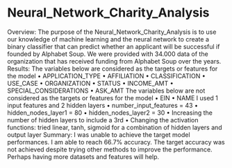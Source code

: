 # Neural_Network_Charity_Analysis

Overview: The purpose of the Neural_Network_Charity_Analysis is to use our knowledge of machine learning and the neural network to create a binary classifier that can predict whether an applicant will be successful if founded by Alphabet Soup. We were provided with 34.000 data of the organization that has received funding from Alphabet Soup over the years.
Results: The variables below are considered as the targets or features for the model
•	APPLICATION_TYPE
•	AFFILIATION
•	CLASSIFICATION
•	USE_CASE
•	ORGANIZATION
•	STATUS
•	INCOME_AMT
•	SPECIAL_CONSIDERATIONS
•	ASK_AMT
The variables below are not considered as the targets or features for the model
•	EIN
•	NAME
I used 1 input features and 2 hidden layers
•	number_input_features = 43
•	hidden_nodes_layer1 = 80
•	hidden_nodes_layer2 = 30
•	Increasing the number of hidden layers to include a 3rd
•	Changing the activation functions: tried linear, tanh, sigmoid for a combination of hidden layers and output layer
Summary: I was unable to achieve the target model performances. I am able to reach 66.7% accuracy. The target accuracy was not achieved despite trying other methods to improve the performance. Perhaps having more datasets and features will help.



